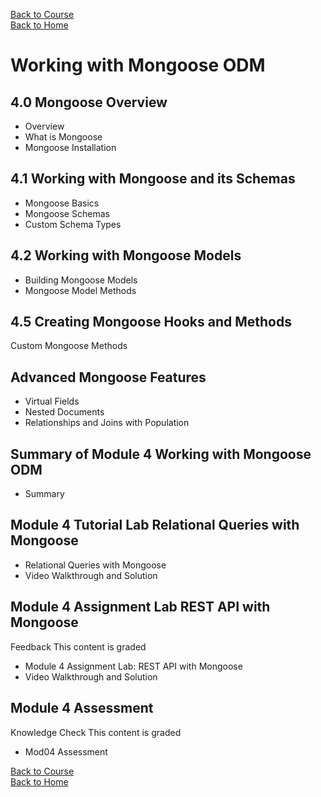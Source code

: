 [Back to Course](../index.md)<br>
[Back to Home](../../index.md)<br>

# Working with Mongoose ODM

## 4.0 Mongoose Overview
* Overview
* What is Mongoose
* Mongoose Installation

## 4.1 Working with Mongoose and its Schemas
* Mongoose Basics
* Mongoose Schemas
* Custom Schema Types

## 4.2 Working with Mongoose Models
* Building Mongoose Models
* Mongoose Model Methods

## 4.5 Creating Mongoose Hooks and Methods
Custom Mongoose Methods

## Advanced Mongoose Features
* Virtual Fields
* Nested Documents
* Relationships and Joins with Population

## Summary of Module 4 Working with Mongoose ODM
* Summary

## Module 4 Tutorial Lab Relational Queries with Mongoose
* Relational Queries with Mongoose
* Video Walkthrough and Solution

## Module 4 Assignment Lab REST API with Mongoose
Feedback  This content is graded
* Module 4 Assignment Lab: REST API with Mongoose
* Video Walkthrough and Solution

## Module 4 Assessment
Knowledge Check  This content is graded
* Mod04 Assessment


[Back to Course](../index.md)<br>
[Back to Home](../../index.md)<br>